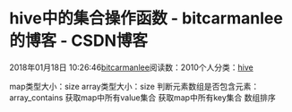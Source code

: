 
# hive中的集合操作函数 - bitcarmanlee的博客 - CSDN博客


2018年01月18日 10:26:46[bitcarmanlee](https://me.csdn.net/bitcarmanlee)阅读数：2010个人分类：[hive																](https://blog.csdn.net/bitcarmanlee/article/category/6137490)



map类型大小：size
array类型大小：size
判断元素数组是否包含元素：array_contains
获取map中所有value集合
获取map中所有key集合
数组排序


